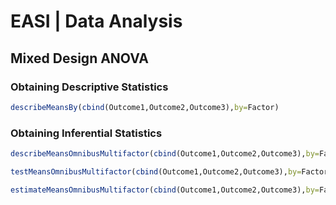 # EASI | Data Analysis

## Mixed Design ANOVA

### Obtaining Descriptive Statistics

```r
describeMeansBy(cbind(Outcome1,Outcome2,Outcome3),by=Factor)
```

### Obtaining Inferential Statistics

```r
describeMeansOmnibusMultifactor(cbind(Outcome1,Outcome2,Outcome3),by=Factor)
```

```r
testMeansOmnibusMultifactor(cbind(Outcome1,Outcome2,Outcome3),by=Factor)
```

```r
estimateMeansOmnibusMultifactor(cbind(Outcome1,Outcome2,Outcome3),by=Factor)
```
